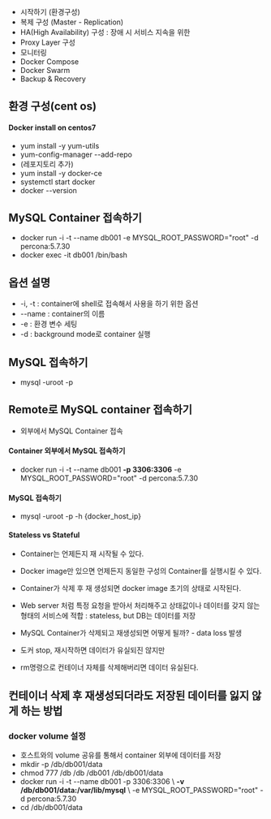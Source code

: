 + 시작하기 (환경구성)
+ 복제 구성 (Master - Replication)
+ HA(High Availability) 구성 : 장애 시 서비스 지속을 위한
+ Proxy Layer 구성
+ 모니터링
+ Docker Compose
+ Docker Swarm
+ Backup & Recovery

## 환경 구성(cent os)
#### Docker install on centos7

+ yum install -y yum-utils
+ yum-config-manager --add-repo 
+ (레포지토리 추가)
+ yum install -y docker-ce
+ systemctl start docker
+ docker --version

## MySQL Container 접속하기
+ docker run -i -t --name db001 -e MYSQL_ROOT_PASSWORD="root" -d percona:5.7.30
+ docker exec -it db001 /bin/bash

## 옵션 설명
+ -i, -t : container에 shell로 접속해서 사용을 하기 위한 옵션
+ --name : container의 이름
+ -e : 환경 변수 세팅
+ -d : background mode로 container 실행

## MySQL 접속하기
+ mysql -uroot -p

## Remote로 MySQL container 접속하기
+ 외부에서 MySQL Container 접속

#### Container 외부에서 MySQL 접속하기
+ docker run -i -t --name db001 **-p 3306:3306** -e MYSQL_ROOT_PASSWORD="root" -d percona:5.7.30

#### MySQL 접속하기
+ mysql -uroot -p -h {docker_host_ip}

#### Stateless vs Stateful
+ Container는 언제든지 재 시작될 수 있다.
+ Docker image만 있으면 언제든지 동일한 구성의 Container를 실행시킬 수 있다.
+ Container가 삭제 후 재 생성되면 docker image 초기의 상태로 시작된다.
+ Web server 처럼 특정 요청을 받아서 처리해주고 상태값이나 데이터를 갖지 않는 형태의 서비스에 적합 : stateless, but DB는 데이터를 저장
+ MySQL Container가 삭제되고 재생성되면 어떻게 될까? - data loss 발생

+ 도커 stop, 재시작하면 데이터가 유실되진 않지만
+ rm명령으로 컨테이너 자체를 삭제해버리면 데이터 유실된다.

## 컨테이너 삭제 후 재생성되더라도 저장된 데이터를 잃지 않게 하는 방법

### docker volume 설정
+ 호스트와의 volume 공유를 통해서 container 외부에 데이터를 저장
+ mkdir -p /db/db001/data
+ chmod 777 /db /db /db001 /db/db001/data
+ docker run -i -t --name db001 -p 3306:3306 \ **-v /db/db001/data:/var/lib/mysql** \ -e MYSQL_ROOT_PASSWORD="root" -d percona:5.7.30
+ cd /db/db001/data

